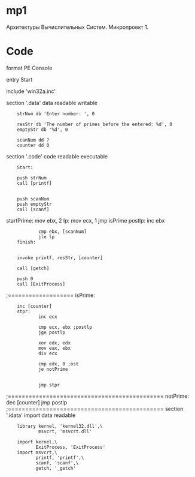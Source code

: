 # mp1
Архитектуры Вычислительных Систем. Микропроект 1.


# Code

format PE Console

entry Start

include 'win32a.inc'

section '.data' data readable writable

        strNum db 'Enter number: ', 0

        resStr db 'The number of primes before the entered: %d', 0
        emptyStr db '%d', 0

        scanNum dd ?
        counter dd 0

section '.code' code readable executable

        Start:

        push strNum
        call [printf]


        push scanNum
        push emptyStr
        call [scanf]

startPrime:
        mov ebx, 2
        lp:
                mov ecx, 1
                jmp isPrime
                postlp:
                inc ebx

                cmp ebx, [scanNum]
                jle lp
        finish:


        invoke printf, resStr, [counter]

        call [getch]

        push 0
        call [ExitProcess]

;===================
isPrime:

        inc [counter]         
        stpr:
                inc ecx       

                cmp ecx, ebx ;postlp
                jge postlp

                xor edx, edx
                mov eax, ebx
                div ecx

                cmp edx, 0 ;ost
                je notPrime


                jmp stpr


;=============================================
notPrime:
        dec [counter]
        jmp postlp
;=============================================
section '.idata'  import data readable

        library kernel, 'kernel32.dll',\
                msvcrt, 'msvcrt.dll'

        import kernel,\
               ExitProcess, 'ExitProcess'
        import msvcrt,\
               printf, 'printf',\
               scanf, 'scanf',\
               getch, '_getch'
